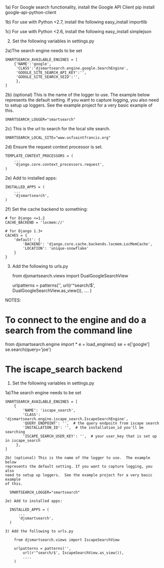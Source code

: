

1a) For Google search functionality, install the Google API Client
    pip install google-api-python-client

1b) For use with Python <2.7, install the following
    easy_install importlib

1c) For use with Python <2.6, install the following
	easy_install simplejson

2)  Set the following variables in settings.py

  2a)The search engine needs to be set

    SMARTSEARCH_AVAILABLE_ENGINES = [
        {'NAME':'google',
         'CLASS':'djsmartsearch.engine.google.SearchEngine',
         'GOOGLE_SITE_SEARCH_API_KEY':'',
         'GOOGLE_SITE_SEARCH_SEID':'',
         },
    ]


  2b) (optional) This is the name of the logger to use.  The example below
  represents the default setting. If you want to capture logging, you also
  need to setup up loggers.  See the example project for a very basic example
  of this.

    SMARTSEARCH_LOGGER="smartsearch"

  2c) This is the url to search for the local site search.

    SMARTSEARCH_LOCAL_SITE="www.osfsaintfrancis.org"


  2d) Ensure the request context processor is set.

    TEMPLATE_CONTEXT_PROCESSORS = (
        ...
        'django.core.context_processors.request',
    )

  2e) Add to installed apps:

    INSTALLED_APPS = (
        ...
        'djsmartsearch',
    )

  2f) Set the cache backend to something:

    # for Django <=1.2
    CACHE_BACKEND = 'locmem://'

    # for Django 1.3+
    CACHES = {
        'default': {
            'BACKEND': 'django.core.cache.backends.locmem.LocMemCache',
            'LOCATION': 'unique-snowflake'
        }
    }

3) Add the following to urls.py

    from djsmartsearch.views import DualGoogleSearchView

    urlpatterns = patterns('',
        url(r'^search/$', DualGoogleSearchView.as_view()),
        ....
    )


NOTES:

# To connect to the engine and do a search from the command line
from djsmartsearch.engine import  *
e = load_engines()
se = e['google']
se.search(query='joe')


# The iscape_search backend


1)  Set the following variables in settings.py

  1a)The search engine needs to be set

    SMARTSEARCH_AVAILABLE_ENGINES = [
        {
            'NAME': 'iscape_search',
            'CLASS': 'djsmartsearch.engine.iscape_search.IscapeSearchEngine',
            'QUERY_ENDPOINT': '',  # the query endpoitn from iscape search
            'INSTALLATION_ID': '',  # the installation_id you'll be searching
            'ISCAPE_SEARCH_USER_KEY': '',  # your user_key that is set up in iscape_search
         },
    ]

    2b) (optional) This is the name of the logger to use.  The example below
    represents the default setting. If you want to capture logging, you also
    need to setup up loggers.  See the example project for a very basic example
    of this.

      SMARTSEARCH_LOGGER="smartsearch"

    2e) Add to installed apps:

      INSTALLED_APPS = (
          ...
          'djsmartsearch',
      )

    3) Add the following to urls.py

        from djsmartsearch.views import IscapeSearchView

        urlpatterns = patterns('',
            url(r'^search/$', IscapeSearchView.as_view()),
            ....
        )

